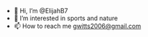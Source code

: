 - 👋 Hi, I’m @ElijahB7
- 👀 I’m interested in sports and nature
- 📫 How to reach me gwitts2006@gmail.com

<!---
ElijahB7/ElijahB7 is a ✨ special ✨ repository because its `README.md` (this file) appears on your GitHub profile.
You can click the Preview link to take a look at your changes.
--->
